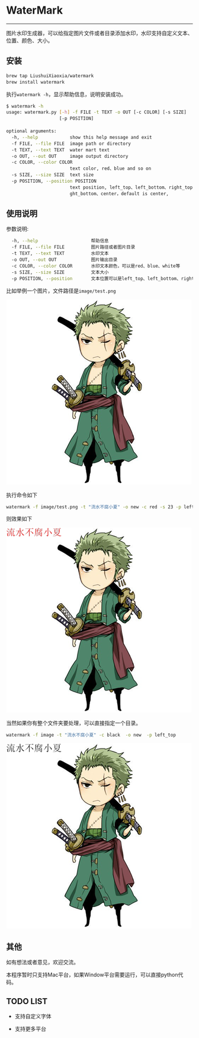 # WaterMark

---

图片水印生成器，可以给指定图片文件或者目录添加水印，水印支持自定义文本、位置、颜色、大小。

## 安装

```bash
brew tap LiushuiXiaoxia/watermark
brew install watermark
```

执行`watermark -h`，显示帮助信息，说明安装成功。

```bash
$ watermark -h
usage: watermark.py [-h] -f FILE -t TEXT -o OUT [-c COLOR] [-s SIZE]
                    [-p POSITION]

optional arguments:
  -h, --help            show this help message and exit
  -f FILE, --file FILE  image path or directory
  -t TEXT, --text TEXT  water mart text
  -o OUT, --out OUT     image output directory
  -c COLOR, --color COLOR
                        text color, red、blue and so on
  -s SIZE, --size SIZE  text size
  -p POSITION, --position POSITION
                        text position, left_top、left_bottom、right_top、ri
                        ght_bottom、center，default is center,
```

## 使用说明

参数说明:

```bash
  -h, --help                    帮助信息
  -f FILE, --file FILE          图片路径或者图片目录
  -t TEXT, --text TEXT          水印文本
  -o OUT, --out OUT             图片输出目录
  -c COLOR, --color COLOR       水印文本颜色，可以是red、blue、white等
  -s SIZE, --size SIZE          文本大小
  -p POSITION, --position       文本位置可以是left_top、left_bottom、right_top、right_botto center，默认是center
```

比如举例一个图片，文件路径是`image/test.png`

![](doc/test.png)

执行命令如下

```bash
watermark -f image/test.png -t "流水不腐小夏" -o new -c red -s 23 -p left_top
```

则效果如下

![](doc/1.png)

当然如果你有整个文件夹要处理，可以直接指定一个目录。

```bash
watermark -f image -t "流水不腐小夏" -c black  -o new  -p left_top
```

![](doc/2.png)

## 其他

如有想法或者意见，欢迎交流。

本程序暂时只支持Mac平台，如果Window平台需要运行，可以直接python代码。

## TODO LIST

* 支持自定义字体

* 支持更多平台
